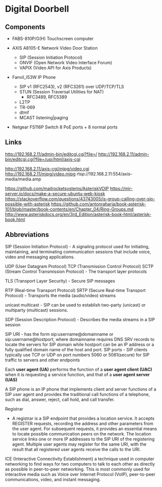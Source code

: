 # Digital Doorbell

## Components
- FABS-810P/G(H)		Touchscreen computer

- AXIS A8105-E 			Network	Video Door Station
	- SIP	(Session Initiation Protocol)
	- ONVIF	(Open Network Video Interface Forum)
	- VAPIX	(Video API for Axis Products)

- Fanvil_I53W			IP Phone
	- SIP v1 (RFC2543), v2 (RFC3261) over UDP/TCP/TLS
	- STUN (Session Traversal Utilities for NAT)
		- RFC3489, RFC5389
	- L2TP
	- TR-069
	- dtmf
	- MCAST listening|paging

- Netgear FS116P		Switch 8 PoE ports + 8 normal ports

## Links
http://192.168.2.11/admin-bin/editcgi.cgi?file=/
http://192.168.2.11/admin-bin/editcgi.cgi?file=/usr/html/axis-cgi

http://192.168.2.11/axis-cgi/mjpg/video.cgi
http://192.168.2.11/mjpg/video.mjpg
rtsp://192.168.2.11:554/axis-media/media.amp

https://github.com/mailrocketsystems/AsteriskVOIP
https://mir-server.io/docs/make-a-secure-ubuntu-web-kiosk
https://stackoverflow.com/questions/43743005/is-group-calling-over-sip-possible-with-asterisk
https://github.com/antonraharja/book-asterisk-101/blob/master/book-contents/en/Chapter_04/Ring-Groups.md
http://www.asteriskdocs.org/en/3rd_Edition/asterisk-book-html/asterisk-book.html


## Abbreviations
SIP (Session Initiation Protocol)
	- A signaling protocol used for initiating, maintaining, and terminating communication sessions that include voice, video and messaging applications.

UDP (User Datagram Protocol)
TCP (Transmission Control Protocol)
SCTP (Stream Control Transmission Protocol)
	- The transport layer protocols

TLS (Transport Layer Security)
	- Secure SIP messages

RTP (Real-time Transport Protocol) SRTP (Secure Real-time Transport Protocol)
	- Transports the media (audio/video) streams

unicast multicast
	- SIP can be used to establish two-party (unicast) or multiparty (multicast) sessions.

SDP (Session Description Protocol)
	- Describes the media streams in a SIP session

SIP URI
	- has the form sip:username@domainname or sip:username@hostport, where domainname requires DNS SRV records to locate the servers for SIP domain while hostport can be an IP address or a fully qualified domain name of the host and port.
SIP ports
	- SIP clients typically use TCP or UDP on port numbers 5060 or 5061(secure) for SIP traffic to servers and other endpoints

Each **user agent (UA)** performs the function of a **user agent client (UAC)** when it is requesting a service function, and that of a **user agent server (UAS)**

A SIP phone is an IP phone that implements client and server functions of a SIP user agent and provides the traditional call functions of a telephone, such as dial, answer, reject, call hold, and call transfer.

Registrar
- A registrar is a SIP endpoint that provides a location service. It accepts REGISTER requests, recording the address and other parameters from the user agent. For subsequent requests, it provides an essential means to locate possible communication peers on the network. The location service links one or more IP addresses to the SIP URI of the registering agent. Multiple user agents may register for the same URI, with the result that all registered user agents receive the calls to the URI.

ICE (Interactive Connectivity Establishment)
a technique used in computer networking to find ways for two computers to talk to each other as directly as possible in peer-to-peer networking. This is most commonly used for interactive media such as Voice over Internet Protocol (VoIP), peer-to-peer communications, video, and instant messaging.
